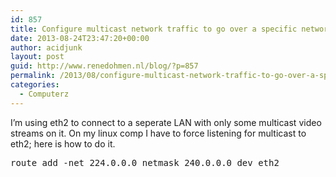 ```yaml
---
id: 857
title: Configure multicast network traffic to go over a specific network interface on linux
date: 2013-08-24T23:47:20+00:00
author: acidjunk
layout: post
guid: http://www.renedohmen.nl/blog/?p=857
permalink: /2013/08/configure-multicast-network-traffic-to-go-over-a-specific-network-interface/
categories:
  - Computerz
---
```

I&#8217;m using eth2 to connect to a seperate LAN with only some multicast video streams on it. On my linux comp I have to force listening for multicast to eth2; here is how to do it.

<pre>route add -net 224.0.0.0 netmask 240.0.0.0 dev eth2
</pre>
